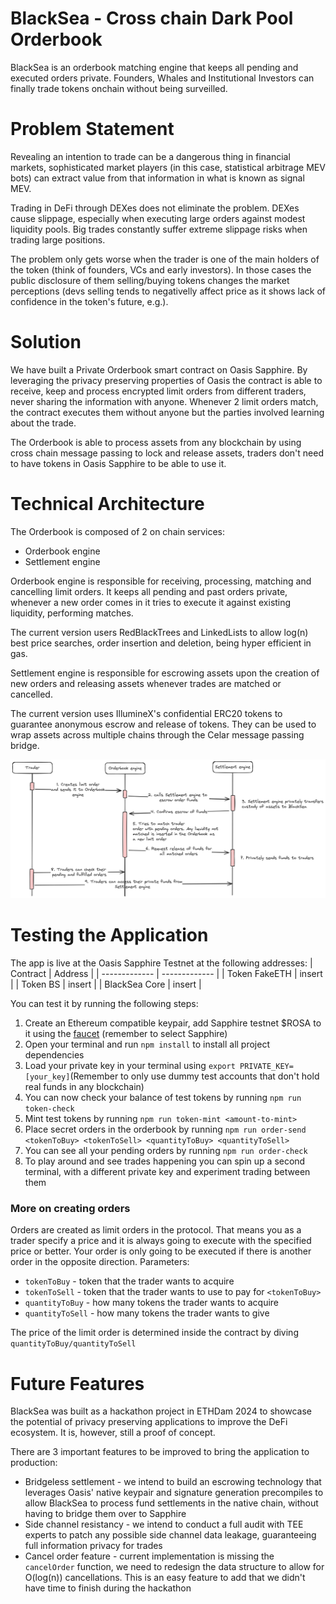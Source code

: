 # BlackSea - Cross chain Dark Pool Orderbook
BlackSea is an orderbook matching engine that keeps all pending and executed orders private. Founders, Whales and Institutional Investors can finally trade tokens onchain without being surveilled.

# Problem Statement
Revealing an intention to trade can be a dangerous thing in financial markets, sophisticated market players (in this case, statistical arbitrage MEV bots) can extract value from that information in what is known as signal MEV.

Trading in DeFi through DEXes does not eliminate the problem. DEXes cause slippage, especially when executing large orders against modest liquidity pools. Big trades constantly suffer extreme slippage risks when trading large positions.

The problem only gets worse when the trader is one of the main holders of the token (think of founders, VCs and early investors). In those cases the public disclosure of them selling/buying tokens changes the market perceptions (devs selling tends to negativelly affect price as it shows lack of confidence in the token's future, e.g.).

# Solution
We have built a Private Orderbook smart contract on Oasis Sapphire. By leveraging the privacy preserving properties of Oasis the contract is able to receive, keep and process encrypted limit orders from different traders, never sharing the information with anyone. Whenever 2 limit orders match, the contract executes them without anyone but the parties involved learning about the trade.

The Orderbook is able to process assets from any blockchain by using cross chain message passing to lock and release assets, traders don't need to have tokens in Oasis Sapphire to be able to use it.

# Technical Architecture
The Orderbook is composed of 2 on chain services:
- Orderbook engine
- Settlement engine

Orderbook engine is responsible for receiving, processing, matching and cancelling limit orders. It keeps all pending and past orders private, whenever a new order comes in it tries to execute it against existing liquidity, performing matches.

The current version users RedBlackTrees and LinkedLists to allow log(n) best price searches, order insertion and deletion, being hyper efficient in gas.

Settlement engine is responsible for escrowing assets upon the creation of new orders and releasing assets whenever trades are matched or cancelled.

The current version uses IllumineX's confidential ERC20 tokens to guarantee anonymous escrow and release of tokens. They can be used to wrap assets across multiple chains through the Celar message passing bridge.

![application flow](./assets/blackSea-contrats.png)

# Testing the Application
The app is live at the Oasis Sapphire Testnet at the following addresses:
| Contract  | Address |
| ------------- | ------------- |
| Token FakeETH  | insert  |
| Token BS  | insert  |
| BlackSea Core  | insert  |

You can test it by running the following steps:
1. Create an Ethereum compatible keypair, add Sapphire testnet $ROSA to it using the [faucet](https://faucet.testnet.oasis.dev/) (remember to select Sapphire)
2. Open your terminal and run `npm install` to install all project dependencies
3. Load your private key in your terminal using `export PRIVATE_KEY=[your_key]`(Remember to only use dummy test accounts that don't hold real funds in any blockchain)
4. You can now check your balance of test tokens by running `npm run token-check`
5. Mint test tokens by running `npm run token-mint <amount-to-mint>`
6. Place secret orders in the orderbook by running `npm run order-send <tokenToBuy> <tokenToSell> <quantityToBuy> <quantityToSell>`
7. You can see all your pending orders by running `npm run order-check`
8. To play around and see trades happening you can spin up a second terminal, with a different private key and experiment trading between them

### More on creating orders
Orders are created as limit orders in the protocol. That means you as a trader specify a price and it is always going to execute with the specified price or better.
Your order is only going to be executed if there is another order in the opposite direction.
Parameters:
- `tokenToBuy` - token that the trader wants to acquire
- `tokenToSell` - token that the trader wants to use to pay for `<tokenToBuy>`
- `quantityToBuy` - how many tokens the trader wants to acquire
- `quantityToSell` - how many tokens the trader wants to give

The price of the limit order is determined inside the contract by diving `quantityToBuy/quantityToSell`

# Future Features
BlackSea was built as a hackathon project in ETHDam 2024 to showcase the potential of privacy preserving applications to improve the DeFi ecosystem. It is, however, still a proof of concept.

There are 3 important features to be improved to bring the application to production:

- Bridgeless settlement - we intend to build an escrowing technology that leverages Oasis' native keypair and signature generation precompiles to allow BlackSea to process fund settlements in the native chain, without having to bridge them over to Sapphire
- Side channel resistancy - we intend to conduct a full audit with TEE experts to patch any possible side channel data leakage, guaranteeing full information privacy for trades
- Cancel order feature - current implementation is missing the `cancelOrder` function, we need to redesign the data structure to allow for O(log(n)) cancellations. This is an easy feature to add that we didn't have time to finish during the hackathon